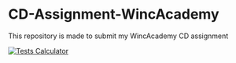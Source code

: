 # CD-Assignment-WincAcademy
This repository is made to submit my WincAcademy CD assignment

[![Tests Calculator](https://github.com/RomuloPy/CD-Assignment-WincAcademy/actions/workflows/tests_calculator.yml/badge.svg)](https://github.com/RomuloPy/CD-Assignment-WincAcademy/actions/workflows/tests_calculator.yml)
